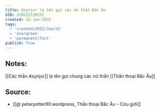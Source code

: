 ```yaml
---
title: Asynjur là tên gọi các nữ thần Bắc Âu
UID: 220122120231
created: 22-Jan-2022
tags:
  - 'created/2022/Jan/22'
  - 'evergreen'
  - 'permanent/fact'
publish: True
---
```

## Notes:
[[Các thần Asynjur]] là tên gọi chung các nữ thần [[Thần thoại Bắc Âu]]

## Source:
- [[@ peterpotter90.wordpress, Thần thoại Bắc Âu - Cửu giới]]


